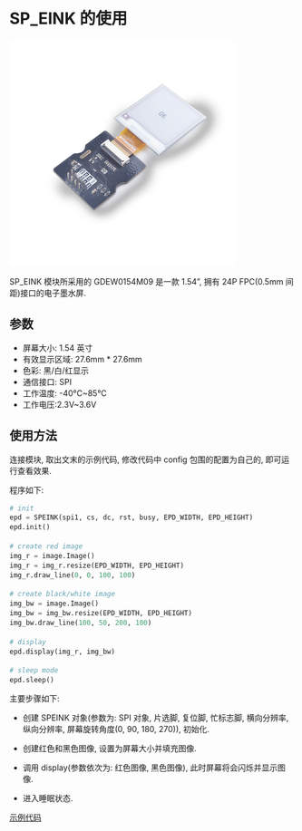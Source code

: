 SP_EINK 的使用
====

<img src="../../../assets/hardware/module_spmod/sp_eink.png"/>

SP_EINK 模块所采用的 GDEW0154M09 是一款 1.54”, 拥有 24P FPC(0.5mm 间距)接口的电子墨水屏.

## 参数

* 屏幕大小: 1.54 英寸
* 有效显示区域: 27.6mm * 27.6mm
* 色彩: 黑/白/红显示
* 通信接口: SPI
* 工作温度: -40°C~85°C
* 工作电压:2.3V~3.6V

## 使用方法

连接模块, 取出文末的示例代码, 修改代码中 config 包围的配置为自己的, 即可运行查看效果.

程序如下:

```python
# init
epd = SPEINK(spi1, cs, dc, rst, busy, EPD_WIDTH, EPD_HEIGHT)
epd.init()

# create red image
img_r = image.Image()
img_r = img_r.resize(EPD_WIDTH, EPD_HEIGHT)
img_r.draw_line(0, 0, 100, 100)

# create black/white image
img_bw = image.Image()
img_bw = img_bw.resize(EPD_WIDTH, EPD_HEIGHT)
img_bw.draw_line(100, 50, 200, 100)

# display
epd.display(img_r, img_bw)

# sleep mode
epd.sleep()
```

主要步骤如下:

* 创建 SPEINK 对象(参数为: SPI 对象, 片选脚, 复位脚, 忙标志脚, 横向分辨率, 纵向分辨率, 屏幕旋转角度(0, 90, 180, 270)), 初始化.

* 创建红色和黑色图像, 设置为屏幕大小并填充图像.

* 调用 display(参数依次为: 红色图像, 黑色图像), 此时屏幕将会闪烁并显示图像.
  
* 进入睡眠状态.

[示例代码](https://github.com/sipeed/MaixPy_scripts/tree/master/modules/spmod/sp_eink)

